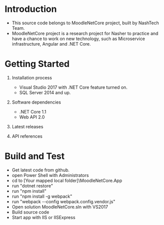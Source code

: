 # Introduction
- This source code belongs to MoodleNetCore project, built by NashTech Team.
- MoodleNetCore project is a research project for Nasher to practice and have a chance to work on new technology, such as Microservice infrastructure, Angular and .NET Core.

# Getting Started
1.	Installation process
    - Visual Studio 2017 with .NET Core feature turned on.
    - SQL Server 2014 and up.

2.	Software dependencies
    - .NET Core 1.1
    - Web API 2.0

3.	Latest releases

4.	API references


# Build and Test
- Get latest code from github.
- open Power Shell with Administrators
- cd to [Your mapped local folder]\MoodleNetCore.App
- run "dotnet restore"
- run "npm install"
- run "npm install -g webpack"
- run "webpack --config webpack.config.vendor.js"
- Open solution MoodleNetCore.sln with VS2017
- Build source code
- Start app with IIS or IISExpress

